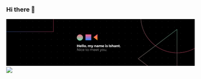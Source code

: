 ### Hi there 👋
[![Header](https://raw.githubusercontent.com/ishantsehrawat/ishantsehrawat/ishantsehrawat/banner.png "Header")](https://some-url.dev/)
<img src="https://github.com/ishantsehrawat/ishantsehrawat/banner.png" />

<!--
**ishantsehrawat/ishantsehrawat** is a ✨ _special_ ✨ repository because its `README.md` (this file) appears on your GitHub profile.

Here are some ideas to get you started:

- 🔭 I’m currently working on ...
- 🌱 I’m currently learning ...
- 👯 I’m looking to collaborate on ...
- 🤔 I’m looking for help with ...
- 💬 Ask me about ...
- 📫 How to reach me: ...
- 😄 Pronouns: ...
- ⚡ Fun fact: ...
-->
